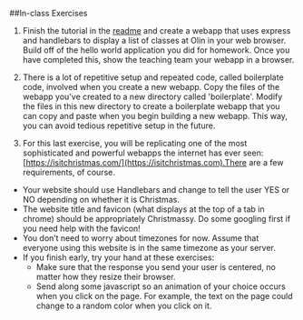 ##In-class Exercises
1. Finish the tutorial in the [readme](https://github.com/olinjs/olinjs/tree/master/lessons/03-express-templates-mongo) and create a webapp that uses express and handlebars to display a list of classes at Olin in your web browser. Build off of the hello world application you did for homework. Once you have completed this, show the teaching team your webapp in a browser.

2. There is a lot of repetitive setup and repeated code, called boilerplate code, involved when you create a new webapp. Copy the files of the webapp you've created to a new directory called 'boilerplate'. Modify the files in this new directory to create a boilerplate webapp that you can copy and paste when you begin building a new webapp. This way, you can avoid tedious repetitive setup in the future.

3. For this last exercise, you will be replicating one of the most sophisticated and powerful webapps the internet has ever seen: [https://isitchristmas.com/](https://isitchristmas.com).There are a few requirements, of course.
  - Your website should use Handlebars and change to tell the user YES or NO depending on whether it is Christmas.
  - The website title and favicon (what displays at the top of a tab in chrome) should be appropriately Christmassy. Do some googling first if you need help with the favicon!
  - You don’t need to worry about timezones for now. Assume that everyone using this website is in the same timezone as your server.  
  - If you finish early, try your hand at these exercises:
    - Make sure that the response you send your user is centered, no matter how they resize their browser.
    - Send along some javascript so an animation of your choice occurs when you click on the page. For example, the text on the page could change to a random color when you click on it.  
